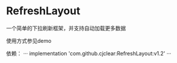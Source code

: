 # RefreshLayout
一个简单的下拉刷新框架，并支持自动加载更多数据

使用方式参见demo

依赖：
···
implementation 'com.github.cjclear:RefreshLayout:v1.2'
···

